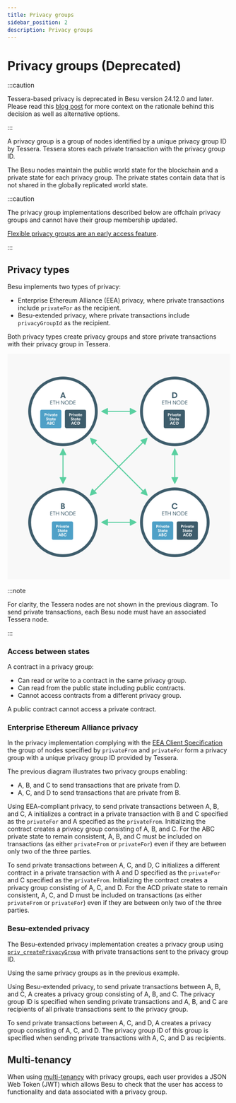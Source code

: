 ```yaml
---
title: Privacy groups
sidebar_position: 2
description: Privacy groups
---
```


# Privacy groups (Deprecated)

:::caution

Tessera-based privacy is deprecated in Besu version 24.12.0 and later. Please read this [blog post](https://www.lfdecentralizedtrust.org/blog/sunsetting-tessera-and-simplifying-hyperledger-besu) for more context on the rationale behind this decision as well as alternative options.

:::

A privacy group is a group of nodes identified by a unique privacy group ID by Tessera. Tessera stores each private transaction with the privacy group ID.

The Besu nodes maintain the public world state for the blockchain and a private state for each privacy group. The private states contain data that is not shared in the globally replicated world state.

:::caution

The privacy group implementations described below are offchain privacy groups and cannot have their group membership updated.

[Flexible privacy groups are an early access feature](flexible-privacy.md).

:::

## Privacy types

Besu implements two types of privacy:

- Enterprise Ethereum Alliance (EEA) privacy, where private transactions include `privateFor` as the recipient.
- Besu-extended privacy, where private transactions include `privacyGroupId` as the recipient.

Both privacy types create privacy groups and store private transactions with their privacy group in Tessera.

<p align="center">

![Privacy Groups](../../../assets/images/PrivacyGroups.png)

</p>

:::note

For clarity, the Tessera nodes are not shown in the previous diagram. To send private transactions, each Besu node must have an associated Tessera node.

:::

### Access between states

A contract in a privacy group:

- Can read or write to a contract in the same privacy group.
- Can read from the public state including public contracts.
- Cannot access contracts from a different privacy group.

A public contract cannot access a private contract.

### Enterprise Ethereum Alliance privacy

In the privacy implementation complying with the [EEA Client Specification](https://entethalliance.org/technical-documents/) the group of nodes specified by `privateFrom` and `privateFor` form a privacy group with a unique privacy group ID provided by Tessera.

The previous diagram illustrates two privacy groups enabling:

- A, B, and C to send transactions that are private from D.
- A, C, and D to send transactions that are private from B.

Using EEA-compliant privacy, to send private transactions between A, B, and C, A initializes a contract in a private transaction with B and C specified as the `privateFor` and A specified as the `privateFrom`. Initializing the contract creates a privacy group consisting of A, B, and C. For the ABC private state to remain consistent, A, B, and C must be included on transactions (as either `privateFrom` or `privateFor`) even if they are between only two of the three parties.

To send private transactions between A, C, and D, C initializes a different contract in a private transaction with A and D specified as the `privateFor` and C specified as the `privateFrom`. Initializing the contract creates a privacy group consisting of A, C, and D. For the ACD private state to remain consistent, A, C, and D must be included on transactions (as either `privateFrom` or `privateFor`) even if they are between only two of the three parties.

### Besu-extended privacy

The Besu-extended privacy implementation creates a privacy group using [`priv_createPrivacyGroup`](../../reference/api/index.md#priv_createprivacygroup) with private transactions sent to the privacy group ID.

Using the same privacy groups as in the previous example.

Using Besu-extended privacy, to send private transactions between A, B, and C, A creates a privacy group consisting of A, B, and C. The privacy group ID is specified when sending private transactions and A, B, and C are recipients of all private transactions sent to the privacy group.

To send private transactions between A, C, and D, A creates a privacy group consisting of A, C, and D. The privacy group ID of this group is specified when sending private transactions with A, C, and D as recipients.

## Multi-tenancy

When using [multi-tenancy](multi-tenancy.md) with privacy groups, each user provides a JSON Web Token (JWT) which allows Besu to check that the user has access to functionality and data associated with a privacy group.
